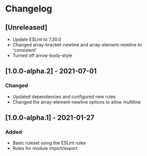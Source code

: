 # Changelog

## [Unreleased]

- Update ESLint to 7.30.0
- Changed array-bracket-newline and array-element-newline to 'consistent'
- Turned off arrow-body-style

## [1.0.0-alpha.2] - 2021-07-01

### Changed

- Updated dependencies and configured new rules
- Changed the array-element-newline options to allow multiline

## [1.0.0-alpha.1] - 2021-01-27

### Added

- Basic ruleset using the ESLint rules
- Rules for module import/export
